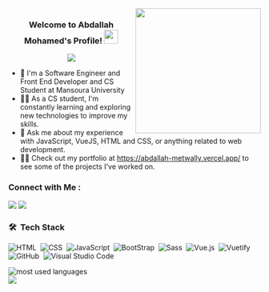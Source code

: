 
<img width="250" align="right" src="https://c.tenor.com/_DOBjnGspYAAAAAM/code-coding.gif">

<h3 align="center">
  Welcome to Abdallah Mohamed's Profile!
  <img src="https://media.giphy.com/media/hvRJCLFzcasrR4ia7z/giphy.gif" width="28">
</h3>

<!-- Typing SVG by DenverCoder1 - https://github.com/DenverCoder1/readme-typing-svg -->
<p align="center">
  <a href="https://github.com/DenverCoder1/readme-typing-svg"><img src="https://readme-typing-svg.herokuapp.com/?lines=Front-end%20Developer;Always%20learning%20new%20things&font=Fira%20Code&center=true&width=440&height=45&color=f75c7e&vCenter=true&size=22"></a>
</p> 

- 🏢 I'm a Software Engineer and Front End Developer and CS Student at Mansoura University
- 👨‍💻 As a CS student, I'm constantly learning and exploring new technologies to improve my skills.
- 💬 Ask me about my experience with JavaScript, VueJS, HTML and CSS, or anything related to web development.
- 👨‍💻 Check out my portfolio at https://abdallah-metwally.vercel.app/ to see some of the projects I've worked on.


### Connect with Me :

<a href="https://www.linkedin.com/in/abdallah-mohamed-5b9924224" target="_blank"><img src="https://img.shields.io/badge/-Abdallah%20Mohamed-0077B5?style=for-the-badge&logo=Linkedin&logoColor=white"/></a>
<a href="https://www.facebook.com/abdallah.metwally.925/" target="_blank"><img src="https://img.shields.io/badge/-Abdallah%20Mohamed-0077B5?style=for-the-badge&logo=Facebook&logoColor=white"/></a>
### 🛠 &nbsp;Tech Stack

![HTML](https://img.shields.io/badge/-HTML-05122A?style=flat&logo=HTML5)&nbsp;
![CSS](https://img.shields.io/badge/-CSS-05122A?style=flat&logo=CSS3&logoColor=1572B6)&nbsp;
![JavaScript](https://img.shields.io/badge/-JavaScript-05122A?style=flat&logo=javascript)&nbsp;
![BootStrap](https://img.shields.io/badge/-Bootstrap-05122A?style=flat&logo=bootstrap)&nbsp;
![Sass](https://img.shields.io/badge/-Sass-05122A?style=flat&logo=sass)&nbsp;
![Vue.js](https://img.shields.io/badge/-Vue.Js-05122A?style=flat&logo=vue.js)&nbsp;
![Vuetify](https://img.shields.io/badge/-Vuetify-05122A?style=flat&logo=vuetify)&nbsp;
![GitHub](https://img.shields.io/badge/-GitHub-05122A?style=flat&logo=github)&nbsp;
![Visual Studio Code](https://img.shields.io/badge/-Visual%20Studio%20Code-05122A?style=flat&logo=visual-studio-code&logoColor=007ACC)&nbsp;





<img align="left" src="https://github-readme-stats.vercel.app/api/top-langs?username=yousefdergham&show_icons=true&locale=en&layout=compact&theme=radical" alt="most used languages" />
<br>
<a href="https://komarev.com/ghpvc/?username=yousefdergham&style=for-the-badge">
    <img src="https://komarev.com/ghpvc/?username=yousefdergham&style=for-the-badge">
</a>



